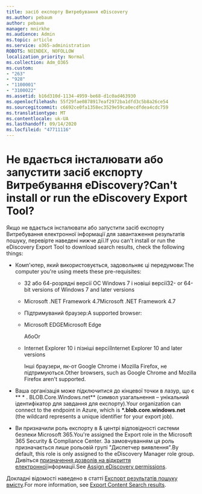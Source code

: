 ```yaml
---
title: засіб експорту Витребування eDiscovery
ms.author: pebaum
author: pebaum
manager: mnirkhe
ms.audience: Admin
ms.topic: article
ms.service: o365-administration
ROBOTS: NOINDEX, NOFOLLOW
localization_priority: Normal
ms.collection: Adm_O365
ms.custom:
- "263"
- "928"
- "1100001"
- "3100022"
ms.assetid: b16d310d-1134-4959-be68-d1c0ad463930
ms.openlocfilehash: 55f29fae0878917eaf2972ba1dfd3c5b8a26ce54
ms.sourcegitcommit: c6692ce0fa1358ec3529e59ca0ecdfdea4cdc759
ms.translationtype: MT
ms.contentlocale: uk-UA
ms.lasthandoff: 09/14/2020
ms.locfileid: "47711116"
---
```

# <a name="cant-install-or-run-the-ediscovery-export-tool"></a><span data-ttu-id="4b511-102">Не вдається інсталювати або запустити засіб експорту Витребування eDiscovery?</span><span class="sxs-lookup"><span data-stu-id="4b511-102">Can't install or run the eDiscovery Export Tool?</span></span>

<span data-ttu-id="4b511-103">Якщо не вдається інсталювати або запустити засіб експорту Витребування електронної інформації для завантаження результатів пошуку, перевірте наведені нижче дії.</span><span class="sxs-lookup"><span data-stu-id="4b511-103">If you can't install or run the eDiscovery Export Tool to download search results, check the following things:</span></span>
  
- <span data-ttu-id="4b511-104">Комп'ютер, який використовується, задовольняє ці передумови:</span><span class="sxs-lookup"><span data-stu-id="4b511-104">The computer you're using meets these pre-requisites:</span></span>

  - <span data-ttu-id="4b511-105">32 або 64-розрядні версії ОС Windows 7 і новіші версії</span><span class="sxs-lookup"><span data-stu-id="4b511-105">32- or 64-bit versions of Windows 7 and later versions</span></span>

  - <span data-ttu-id="4b511-106">Microsoft .NET Framework 4.7</span><span class="sxs-lookup"><span data-stu-id="4b511-106">Microsoft .NET Framework 4.7</span></span>

  - <span data-ttu-id="4b511-107">Підтримуваний браузер:</span><span class="sxs-lookup"><span data-stu-id="4b511-107">A supported browser:</span></span>

  - <span data-ttu-id="4b511-108">Microsoft EDGE</span><span class="sxs-lookup"><span data-stu-id="4b511-108">Microsoft Edge</span></span>

    <span data-ttu-id="4b511-109">Або</span><span class="sxs-lookup"><span data-stu-id="4b511-109">Or</span></span>

  - <span data-ttu-id="4b511-110">Internet Explorer 10 і пізніші версії</span><span class="sxs-lookup"><span data-stu-id="4b511-110">Internet Explorer 10 and later versions</span></span>

    <span data-ttu-id="4b511-111">Інші браузери, як-от Google Chrome і Mozilla Firefox, не підтримуються.</span><span class="sxs-lookup"><span data-stu-id="4b511-111">Other browsers, such as Google Chrome and Mozilla Firefox aren't supported.</span></span>

- <span data-ttu-id="4b511-112">Ваша організація може підключитися до кінцевої точки в лазур, що є \*\* \* . BLOB.Core.Windows.net\*\* (символ узагальнення – унікальний ідентифікатор для завдання для експорту).</span><span class="sxs-lookup"><span data-stu-id="4b511-112">Your organization can connect to the endpoint in Azure, which is **\*.blob.core.windows.net** (the wildcard represents a unique identifier for your export job).</span></span>

- <span data-ttu-id="4b511-113">Ви призначили роль експорту в &amp; центрі відповідності системи безпеки Microsoft 365.</span><span class="sxs-lookup"><span data-stu-id="4b511-113">You're assigned the Export role in the Microsoft 365 Security &amp; Compliance Center.</span></span> <span data-ttu-id="4b511-114">За замовчуванням ця роль призначається лише рольовій групі "Диспетчер виявлення".</span><span class="sxs-lookup"><span data-stu-id="4b511-114">By default, this role is only assigned to the eDiscovery Manager role group.</span></span> <span data-ttu-id="4b511-115">Дивіться [призначення дозволів на відкриття електронної](https://docs.microsoft.com/microsoft-365/compliance/assign-ediscovery-permissions)інформації.</span><span class="sxs-lookup"><span data-stu-id="4b511-115">See [Assign eDiscovery permissions](https://docs.microsoft.com/microsoft-365/compliance/assign-ediscovery-permissions).</span></span>

<span data-ttu-id="4b511-116">Докладні відомості наведено в статті [Експорт результатів пошуку вмісту](https://docs.microsoft.com/microsoft-365/compliance/export-search-results).</span><span class="sxs-lookup"><span data-stu-id="4b511-116">For more information, see [Export Content Search results](https://docs.microsoft.com/microsoft-365/compliance/export-search-results).</span></span>
  